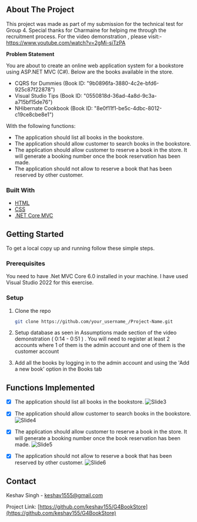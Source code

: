 <!-- ABOUT THE PROJECT -->
## About The Project

This project was made as part of my submission for the technical test for Group 4. Special thanks for Charmaine for helping me through the recruitment process.
For the video demonstration , please visit:- https://www.youtube.com/watch?v=2gMi-siTzPA 

<b>Problem Statement</b>

You are about to create an online web application system for a bookstore using ASP.NET MVC (C#).
Below are the books available in the store.
* CQRS for Dummies (Book ID: "9b0896fa-3880-4c2e-bfd6-925c87f22878")
* Visual Studio Tips (Book ID: "0550818d-36ad-4a8d-9c3a-a715bf15de76")
* NHibernate Cookbook (Book ID: "8e0f11f1-be5c-4dbc-8012-c19ce8cbe8e1")

With the following functions:
* The application should list all books in the bookstore.
* The application should allow customer to search books in the bookstore.
* The application should allow customer to reserve a book in the store. It will generate a 
booking number once the book reservation has been made.
* The application should not allow to reserve a book that has been reserved by other 
customer.




### Built With

* [HTML](https://html.com/)
* [CSS](https://www.w3.org/Style/CSS/Overview.en.html)
* [.NET Core MVC](https://learn.microsoft.com/en-us/aspnet/core/?view=aspnetcore-6.0)


<!-- GETTING STARTED -->
## Getting Started

To get a local copy up and running follow these simple steps.

### Prerequisites

You need to have .Net MVC Core 6.0 installed in your machine. I have used Visual Studio 2022 for this exercise. 

### Setup

1. Clone the repo
   ```sh
   git clone https://github.com/your_username_/Project-Name.git
   ```
2. Setup database as seen in Assumptions made section of the video demonstration ( 0:14 - 0:51 ) . You will need to register at least 2 accounts where 1 of them is the admin account and one of them is the customer account

3. Add all the books by logging in to the admin account and using the 'Add a new book' option in the Books tab

<!-- ROADMAP -->
## Functions Implemented


- [x] The application should list all books in the bookstore.
![Slide3](https://user-images.githubusercontent.com/39059592/197386241-dd51756f-22ee-44bb-b725-0a9d8ce6c6ee.PNG)
- [x] The application should allow customer to search books in the bookstore.
![Slide4](https://user-images.githubusercontent.com/39059592/197386272-b042e526-f638-486a-a9d0-5c8aa090f14e.PNG)
- [x] The application should allow customer to reserve a book in the store. It will generate a booking number once the book reservation has been made.
![Slide5](https://user-images.githubusercontent.com/39059592/197386285-3790789e-3980-4c0f-9d42-5f8e706a8c29.PNG)
- [x]  The application should not allow to reserve a book that has been reserved by other customer.
![Slide6](https://user-images.githubusercontent.com/39059592/197386291-40247d24-b9c1-4bd6-a41b-dfacee192a08.PNG)


<!-- CONTACT -->
## Contact

Keshav Singh - keshav1555@gmail.com

Project Link: [https://github.com/keshav155/G4BookStore](https://github.com/keshav155/G4BookStore)
